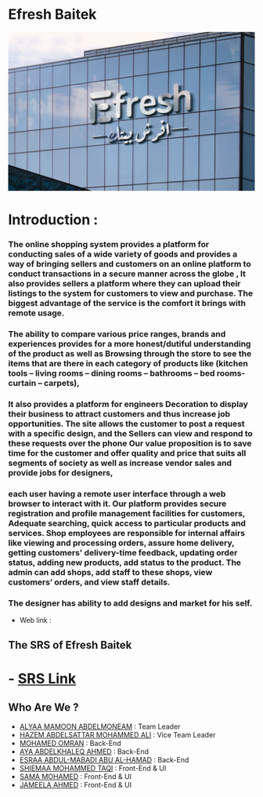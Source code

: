 # Efresh Baitek

<img src="https://github.com/MohamedOmran890/EfrashBatiek/blob/rep/main.jpg"/>

# Introduction :
### The online shopping system provides a platform for conducting sales of a wide variety of goods and provides a way of bringing sellers and customers on an online platform to conduct transactions in a secure manner across the globe , It also provides sellers a platform where they can upload their listings to the system for customers to view and purchase. The biggest advantage of the service is the comfort it brings with remote usage. 

### The ability to compare various price ranges, brands and experiences provides for a more honest/dutiful understanding of the product as well as Browsing through the store to see the items that are there in each category of products like (kitchen tools – living rooms – dining rooms – bathrooms – bed rooms- curtain – carpets), 

### It also provides a platform for engineers Decoration to display their business to attract customers and thus increase job opportunities. The site allows the customer to post a request with a specific design, and the Sellers can view and respond to these requests over the phone Our value proposition is to save time for the customer and offer quality and price that suits all segments of society as well as increase vendor sales and provide jobs for designers, 

### each user having a remote user interface through a web browser to interact with it. Our platform provides secure registration and profile management facilities for customers, Adequate searching, quick access to particular products and services. Shop employees are responsible for internal affairs like viewing and processing orders, assure home delivery, getting customers' delivery-time feedback, updating order status, adding new products, add status to the product. The admin can add shops, add staff to these shops, view customers’ orders, and view staff details. 

### The designer has ability to add designs and market for his self.



* Web link :

## The SRS of Efresh Baitek
# - [SRS Link](https://github.com/MohamedOmran890/EfrashBatiek/blob/master/Efresh%20Beitak%20SRS.pdf)

## Who Are We ?

- [ALYAA MAMOON ABDELMONEAM](https://github.com/alyaa999) : Team Leader
- [HAZEM ABDELSATTAR MOHAMMED ALI](https://github.com/Hazem-404) : Vice Team Leader
- [MOHAMED OMRAN](https://github.com/MohamedOmran890) : Back-End
- [AYA ABDELKHALEQ AHMED](https://github.com/AyaAbdelkhalk) : Back-End
- [ESRAA ABDUL-MABADI ABU AL-HAMAD](https://github.com/esraa-netizen) : Back-End
- [SHIEMAA MOHAMMED TAQI](https://github.com/shimaamhmd) : Front-End & UI
- [SAMA MOHAMED](https://github.com/Samaamhmd) : Front-End & UI
- [JAMEELA AHMED](https://github.com/Jameeelaahmed) : Front-End & UI




